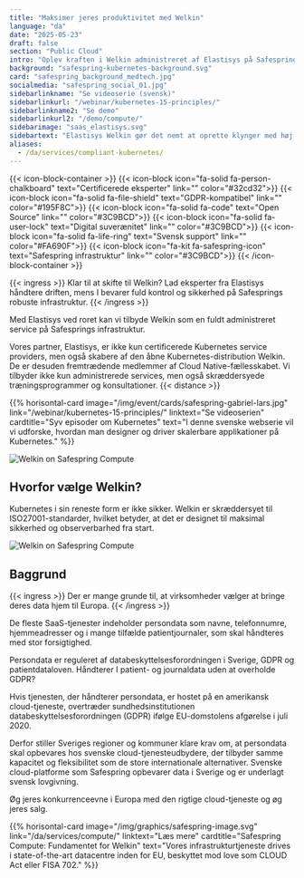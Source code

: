 ```yaml
---
title: "Maksimer jeres produktivitet med Welkin"
language: "da"
date: "2025-05-23"
draft: false
section: "Public Cloud"
intro: "Oplev kraften i Welkin administreret af Elastisys på Safesprings infrastruktur."
background: "safespring-kubernetes-background.svg"
card: "safespring_background_medtech.jpg"
socialmedia: "safespring_social_01.jpg"
sidebarlinkname: "Se videoserie (svensk)"
sidebarlinkurl: "/webinar/kubernetes-15-principles/"
sidebarlinkname2: "Se demo"
sidebarlinkurl2: "/demo/compute/"
sidebarimage: "saas_elastisys.svg"
sidebartext: "Elastisys Welkin gør det nemt at oprette klynger med høj regeloverholdelse, mens vi sikrer, at jeres infrastruktur er optimeret til jeres specifikke behov."
aliases:
  - /da/services/compliant-kubernetes/
---
```


{{< icon-block-container >}}
{{< icon-block icon="fa-solid fa-person-chalkboard" text="Certificerede eksperter" link="" color="#32cd32">}}
{{< icon-block icon="fa-solid fa-file-shield" text="GDPR-kompatibel" link="" color="#195F8C">}}
{{< icon-block icon="fa-solid fa-code" text="Open Source" link="" color="#3C9BCD">}}
{{< icon-block icon="fa-solid fa-user-lock" text="Digital suverænitet" link="" color="#3C9BCD">}}
{{< icon-block icon="fa-solid fa-life-ring" text="Svensk support" link="" color="#FA690F">}}
{{< icon-block icon="fa-kit fa-safespring-icon" text="Safespring infrastruktur" link="" color="#3C9BCD">}}
{{< /icon-block-container >}}

{{< ingress >}}
Klar til at skifte til Welkin? Lad eksperter fra Elastisys håndtere driften, mens I bevarer fuld kontrol og sikkerhed på Safesprings robuste infrastruktur.
{{< /ingress >}}

Med Elastisys ved roret kan vi tilbyde Welkin som en fuldt administreret service på Safesprings infrastruktur.

Vores partner, Elastisys, er ikke kun certificerede Kubernetes service providers, men også skabere af den åbne Kubernetes-distribution Welkin. De er desuden fremtrædende medlemmer af Cloud Native-fællesskabet. Vi tilbyder ikke kun administrerede services, men også skræddersyede træningsprogrammer og konsultationer.
{{< distance >}}

{{% horisontal-card image="/img/event/cards/safespring-gabriel-lars.jpg" link="/webinar/kubernetes-15-principles/" linktext="Se videoserien" cardtitle="Syv episoder om Kubernetes" text="I denne svenske webserie vil vi udforske, hvordan man designer og driver skalerbare applikationer på Kubernetes." %}}

![Welkin on Safespring Compute](/img/saas/elastisys-safespring-compliant-kubernetes-pyramid.svg)

## Hvorfor vælge Welkin?

Kubernetes i sin reneste form er ikke sikker. Welkin er skræddersyet til ISO27001-standarder, hvilket betyder, at det er designet til maksimal sikkerhed og observerbarhed fra start.

![Welkin on Safespring Compute](/img/saas/safespring-compliant-kubernetes-chart.svg)

## Baggrund

{{< ingress >}}
Der er mange grunde til, at virksomheder vælger at bringe deres data hjem til Europa.
{{< /ingress >}}

De fleste SaaS-tjenester indeholder persondata som navne, telefonnumre, hjemmeadresser og i mange tilfælde patientjournaler, som skal håndteres med stor forsigtighed.

Persondata er reguleret af databeskyttelsesforordningen i Sverige, GDPR og patientdataloven. Håndterer I patient- og journaldata uden at overholde GDPR?

Hvis tjenesten, der håndterer persondata, er hostet på en amerikansk cloud-tjeneste, overtræder sundhedsinstitutionen databeskyttelsesforordningen (GDPR) ifølge EU-domstolens afgørelse i juli 2020.

Derfor stiller Sveriges regioner og kommuner klare krav om, at persondata skal opbevares hos svenske cloud-tjenesteudbydere, der tilbyder samme kapacitet og fleksibilitet som de store internationale alternativer. Svenske cloud-platforme som Safespring opbevarer data i Sverige og er underlagt svensk lovgivning.

Øg jeres konkurrenceevne i Europa med den rigtige cloud-tjeneste og øg jeres salg.

{{% horisontal-card image="/img/graphics/safespring-image.svg" link="/da/services/compute/" linktext="Læs mere" cardtitle="Safespring Compute: Fundamentet for Welkin" text="Vores infrastrukturtjeneste drives i state-of-the-art datacentre inden for EU, beskyttet mod love som CLOUD Act eller FISA 702." %}}
